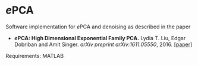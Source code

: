 # *e*PCA
Software implementation for *e*PCA and denoising as described in the paper
* ***e*****PCA: High Dimensional Exponential Family PCA.** Lydia T. Liu, Edgar Dobriban and Amit Singer. *arXiv preprint arXiv:1611.05550*, 2016. [[paper]](http://arxiv.org/abs/1611.05550)

Requirements: MATLAB
